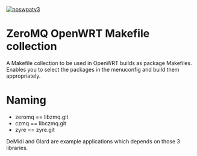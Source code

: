 [![noswpatv3](http://zoobab.wdfiles.com/local--files/start/noupcv3.jpg)](https://ffii.org/donate-now-to-save-europe-from-software-patents-says-ffii/)
# ZeroMQ OpenWRT Makefile collection

A Makefile collection to be used in OpenWRT builds as package Makefiles.
Enables you to select the packages in the menuconfig and build them appropriately.

# Naming

 * zeromq == libzmq.git
 * czmq == libczmq.git
 * zyre == zyre.git

DeMidi and Glard are example applications which depends on those 3 libraries.
